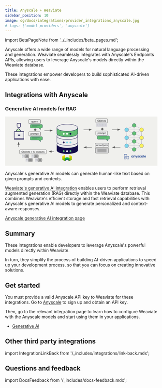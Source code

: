 ```yaml
---
title: Anyscale + Weaviate
sidebar_position: 10
image: og/docs/integrations/provider_integrations_anyscale.jpg
# tags: ['model providers', 'anyscale']
---
```


import BetaPageNote from '../_includes/beta_pages.md';

<BetaPageNote />

Anyscale offers a wide range of models for natural language processing and generation. Weaviate seamlessly integrates with Anyscale's Endpoints APIs, allowing users to leverage Anyscale's models directly within the Weaviate database.

These integrations empower developers to build sophisticated AI-driven applications with ease.

## Integrations with Anyscale

### Generative AI models for RAG

![Single prompt RAG integration generates individual outputs per search result](../_includes/integration_anyscale_rag_single.png)

Anyscale's generative AI models can generate human-like text based on given prompts and contexts.

[Weaviate's generative AI integration](./generative.md) enables users to perform retrieval augmented generation (RAG) directly within the Weaviate database. This combines Weaviate's efficient storage and fast retrieval capabilities with Anyscale's generative AI models to generate personalized and context-aware responses.

[Anyscale generative AI integration page](./generative.md)

## Summary

These integrations enable developers to leverage Anyscale's powerful models directly within Weaviate.

In turn, they simplify the process of building AI-driven applications to speed up your development process, so that you can focus on creating innovative solutions.

## Get started

You must provide a valid Anyscale API key to Weaviate for these integrations. Go to [Anyscale](https://www.anyscale.com/) to sign up and obtain an API key.

Then, go to the relevant integration page to learn how to configure Weaviate with the Anyscale models and start using them in your applications.

- [Generative AI](./generative.md)

## Other third party integrations

import IntegrationLinkBack from '/_includes/integrations/link-back.mdx';

<IntegrationLinkBack/>

## Questions and feedback

import DocsFeedback from '/_includes/docs-feedback.mdx';

<DocsFeedback/>
